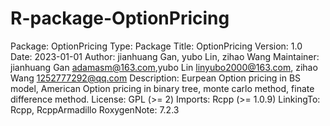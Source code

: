 # R-package-OptionPricing
Package: OptionPricing
Type: Package
Title: OptionPricing
Version: 1.0
Date: 2023-01-01
Author: jianhuang Gan, yubo Lin, zihao Wang
Maintainer: jianhuang Gan <adamasm@163.com>,yubo Lin <linyubo2000@163.com>, zihao Wang <1252777292@qq.com>
Description: Eurpean Option pricing in BS model, American Option pricing in binary tree, monte carlo method, finate difference method.
License: GPL (>= 2)
Imports: Rcpp (>= 1.0.9)
LinkingTo: Rcpp, RcppArmadillo
RoxygenNote: 7.2.3
